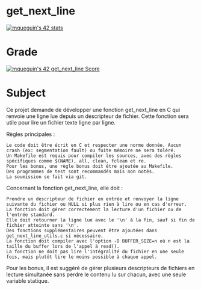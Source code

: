 # get_next_line

<a href="https://github.com/JaeSeoKim/badge42"><img src="https://badge42.vercel.app/api/v2/cl9fdq1tx00060hjo3yzhdvyv/stats?cursusId=21&coalitionId=12" alt="mqueguin's 42 stats" /></a>

# Grade
<a href="https://github.com/JaeSeoKim/badge42"><img src="https://badge42.vercel.app/api/v2/cl9fdq1tx00060hjo3yzhdvyv/project/2068364" alt="mqueguin's 42 get_next_line Score" /></a>

# Subject
Ce projet demande de développer une fonction get_next_line en C qui renvoie une ligne lue depuis un descripteur de fichier. Cette fonction sera utile pour lire un fichier texte ligne par ligne.

Règles principales :

    Le code doit être écrit en C et respecter une norme donnée. Aucun crash (ex: segmentation fault) ou fuite mémoire ne sera toléré.
    Un Makefile est requis pour compiler les sources, avec des règles spécifiques comme $(NAME), all, clean, fclean et re.
    Pour les bonus, une règle bonus doit être ajoutée au Makefile.
    Des programmes de test sont recommandés mais non notés.
    La soumission se fait via git.

Concernant la fonction get_next_line, elle doit :

    Prendre un descripteur de fichier en entrée et renvoyer la ligne suivante du fichier ou NULL si plus rien à lire ou en cas d'erreur.
    La fonction doit gérer correctement la lecture d'un fichier ou de l'entrée standard.
    Elle doit retourner la ligne lue avec le '\n' à la fin, sauf si fin de fichier atteinte sans '\n'.
    Des fonctions supplémentaires peuvent être ajoutées dans get_next_line_utils.c si nécessaire.
    La fonction doit compiler avec l'option -D BUFFER_SIZE=n où n est la taille du buffer lors de l'appel à read().
    La fonction ne doit pas lire l'intégralité du fichier en une seule fois, mais plutôt lire le moins possible à chaque appel.

Pour les bonus, il est suggéré de gérer plusieurs descripteurs de fichiers en lecture simultanée sans perdre le contenu lu sur chacun, avec une seule variable statique.
